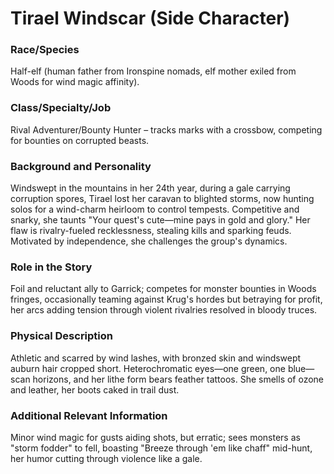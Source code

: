 # Tirael Windscar (Side Character)

### Race/Species
Half-elf (human father from Ironspine nomads, elf mother exiled from Woods for wind magic affinity).

### Class/Specialty/Job
Rival Adventurer/Bounty Hunter – tracks marks with a crossbow, competing for bounties on corrupted beasts.

### Background and Personality
Windswept in the mountains in her 24th year, during a gale carrying corruption spores, Tirael lost her caravan to blighted storms, now hunting solos for a wind-charm heirloom to control tempests. Competitive and snarky, she taunts "Your quest's cute—mine pays in gold and glory." Her flaw is rivalry-fueled recklessness, stealing kills and sparking feuds. Motivated by independence, she challenges the group's dynamics.

### Role in the Story
Foil and reluctant ally to Garrick; competes for monster bounties in Woods fringes, occasionally teaming against Krug's hordes but betraying for profit, her arcs adding tension through violent rivalries resolved in bloody truces.

### Physical Description
Athletic and scarred by wind lashes, with bronzed skin and windswept auburn hair cropped short. Heterochromatic eyes—one green, one blue—scan horizons, and her lithe form bears feather tattoos. She smells of ozone and leather, her boots caked in trail dust.

### Additional Relevant Information
Minor wind magic for gusts aiding shots, but erratic; sees monsters as "storm fodder" to fell, boasting "Breeze through 'em like chaff" mid-hunt, her humor cutting through violence like a gale.
